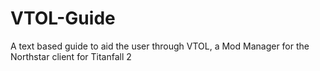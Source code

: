 # VTOL-Guide
A text based guide to aid the user through VTOL, a Mod Manager for the Northstar client for Titanfall 2
